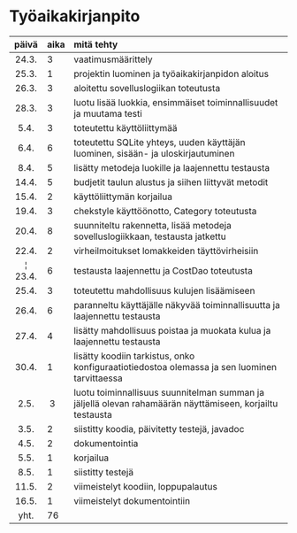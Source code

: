 # Työaikakirjanpito

| päivä | aika | mitä tehty  |
| :----:|:-----| :-----|
| 24.3. | 3    | vaatimusmäärittely |
| 25.3. | 1    | projektin luominen ja työaikakirjanpidon aloitus |
| 26.3. | 3    | aloitettu sovelluslogiikan toteutusta |
| 28.3. | 3    | luotu lisää luokkia, ensimmäiset toiminnallisuudet ja muutama testi |
| 5.4.  | 3    | toteutettu käyttöliittymää |
| 6.4.  | 6    | toteutettu SQLite yhteys, uuden käyttäjän luominen, sisään- ja uloskirjautuminen |
| 8.4.  | 5    | lisätty metodeja luokille ja laajennettu testausta |
| 14.4. | 5    | budjetit taulun alustus ja siihen liittyvät metodit |
| 15.4. | 2    | käyttöliittymän korjailua |
| 19.4. | 3    | chekstyle käyttöönotto, Category toteutusta |
| 20.4. | 8    | suunniteltu rakennetta, lisää metodeja sovelluslogiikkaan, testausta jatkettu |
| 22.4. | 2    | virheilmoitukset lomakkeiden täyttövirheisiin |
¦ 23.4. | 6    | testausta laajennettu ja CostDao toteutusta |
| 25.4. | 3    | toteutettu mahdollisuus kulujen lisäämiseen |
| 26.4. | 6    | paranneltu käyttäjälle näkyvää toiminnallisuutta ja laajennettu testausta |
| 27.4. | 4    | lisätty mahdollisuus poistaa ja muokata kulua ja laajennettu testausta |
| 30.4. | 1    | lisätty koodiin tarkistus, onko konfiguraatiotiedostoa olemassa ja sen luominen tarvittaessa |
| 2.5.  | 3    | luotu toiminnallisuus suunnitelman summan ja jäljellä olevan rahamäärän näyttämiseen, korjailtu testausta |
| 3.5.  | 2    | siistitty koodia, päivitetty testejä, javadoc |
| 4.5.  | 2    | dokumentointia |
| 5.5.  | 1    | korjailua |
| 8.5.  | 1    | siistitty testejä |
| 11.5. | 2    | viimeistelyt koodiin, loppupalautus |
| 16.5. | 1    | viimeistelyt dokumentointiin |
| yht.  | 76   | | 
